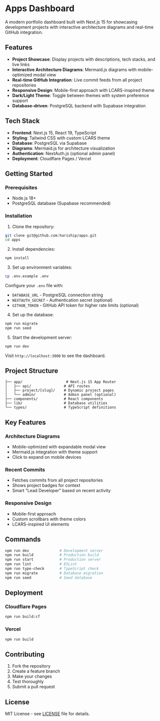 # Apps Dashboard

A modern portfolio dashboard built with Next.js 15 for showcasing development projects with interactive architecture diagrams and real-time GitHub integration.

## Features

- **Project Showcase**: Display projects with descriptions, tech stacks, and live links
- **Interactive Architecture Diagrams**: Mermaid.js diagrams with mobile-optimized modal view
- **Real-time GitHub Integration**: Live commit feeds from all project repositories
- **Responsive Design**: Mobile-first approach with LCARS-inspired theme
- **Dark/Light Theme**: Toggle between themes with system preference support
- **Database-driven**: PostgreSQL backend with Supabase integration

## Tech Stack

- **Frontend**: Next.js 15, React 19, TypeScript
- **Styling**: Tailwind CSS with custom LCARS theme
- **Database**: PostgreSQL via Supabase
- **Diagrams**: Mermaid.js for architecture visualization
- **Authentication**: NextAuth.js (optional admin panel)
- **Deployment**: Cloudflare Pages / Vercel

## Getting Started

### Prerequisites
- Node.js 18+
- PostgreSQL database (Supabase recommended)

### Installation

1. Clone the repository:
```bash
git clone git@github.com:hariship/apps.git
cd apps
```

2. Install dependencies:
```bash
npm install
```

3. Set up environment variables:
```bash
cp .env.example .env
```

Configure your `.env` file with:
- `DATABASE_URL` - PostgreSQL connection string
- `NEXTAUTH_SECRET` - Authentication secret (optional)
- `GITHUB_TOKEN` - GitHub API token for higher rate limits (optional)

4. Set up the database:
```bash
npm run migrate
npm run seed
```

5. Start the development server:
```bash
npm run dev
```

Visit `http://localhost:3000` to see the dashboard.

## Project Structure

```
├── app/                    # Next.js 15 App Router
│   ├── api/               # API routes
│   ├── project/[slug]/    # Dynamic project pages
│   └── admin/             # Admin panel (optional)
├── components/            # React components
├── lib/                   # Database utilities
└── types/                 # TypeScript definitions
```

## Key Features

### Architecture Diagrams
- Mobile-optimized with expandable modal view
- Mermaid.js integration with theme support
- Click to expand on mobile devices

### Recent Commits
- Fetches commits from all project repositories
- Shows project badges for context
- Smart "Lead Developer" based on recent activity

### Responsive Design
- Mobile-first approach
- Custom scrollbars with theme colors
- LCARS-inspired UI elements

## Commands

```bash
npm run dev              # Development server
npm run build            # Production build
npm run start            # Production server
npm run lint             # ESLint
npm run type-check       # TypeScript check
npm run migrate          # Database migration
npm run seed             # Seed database
```

## Deployment

### Cloudflare Pages
```bash
npm run build:cf
```

### Vercel
```bash
npm run build
```

## Contributing

1. Fork the repository
2. Create a feature branch
3. Make your changes
4. Test thoroughly
5. Submit a pull request

## License

MIT License - see [LICENSE](LICENSE) file for details.